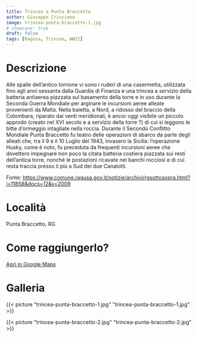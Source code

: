 ```yaml
---
title: Trincea a Punta Braccetto
author: Giuseppe Criscione
image: trincea-punta-braccetto-1.jpg
# showcase: true
draft: false
tags: [Ragusa, Trincee, WWII]
---
```


# Descrizione
Alle spalle dell’antico torrione vi sono i ruderi di una casermetta, utilizzata fino agli anni sessanta dalla Guardia di Finanza e una trincea a servizio della batteria antiaerea piazzata sul basamento della torre e in uso durante la Seconda Guerra Mondiale per arginare le incursioni aeree alleate provenienti da Malta.
Nella baietta, a Nord, a ridosso del braccio della Colombara, riparato dai venti meridionali, è ancor oggi visibile un piccolo approdo (creato nel XVI secolo e a servizio della torre ?) di cui si leggono le bitte d’ormeggio intagliate nella roccia. Durante il Secondo Conflitto Mondiale Punta Braccetto fu teatro delle operazioni di sbarco da parte degli alleati che, tra il 9 e il 10 Luglio del 1943, invasero la Sicilia: l’operazione Husky, come è noto, fu preceduta da frequenti incursioni aeree che dovettero impegnare non poco la citata batteria costiera piazzata sui resti dell’antica torre, nonché le postazioni ricavate nei banchi rocciosi e di cui resta traccia presso il più a Sud dei due Canalotti.

Fonte: https://www.comune.ragusa.gov.it/notizie/archivi/rgsottosopra.html?i=11858&docs=12&y=2009

# Località
Punta Braccetto, RG 

# Come raggiungerlo?
[Apri in Google Maps](https://www.google.com/maps/dir//36.824602,14.460232000000019)

# Galleria

{{< picture "trincea-punta-braccetto-1.jpg" "trincea-punta-braccetto-1.jpg" >}}

{{< picture "trincea-punta-braccetto-2.jpg" "trincea-punta-braccetto-2.jpg" >}}

